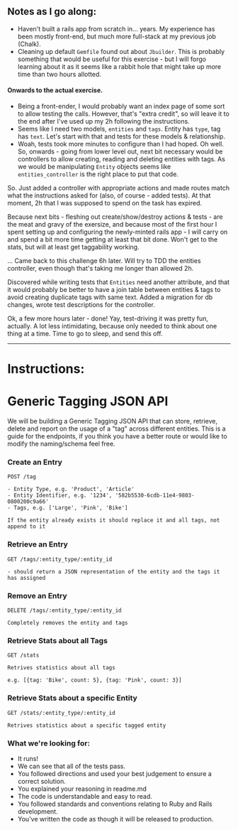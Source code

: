 ## Notes as I go along:

- Haven't built a rails app from scratch in... years. My experience has been
  mostly front-end, but much more full-stack at my previous job (Chalk).
- Cleaning up default `Gemfile` found out about `Jbuilder`. This is probably
  something that would be useful for this exercise - but I will forgo learning
  about it as it seems like a rabbit hole that might take up more time than two
  hours allotted.

#### Onwards to the actual exercise.

- Being a front-ender, I would probably want an index page of some sort to allow
  testing the calls. However, that's "extra credit", so will leave it to the end
  after I've used up my 2h following the instructions.
- Seems like I need two models, `entities` and `tags`. Entity has `type`, tag has
 `text`. Let's start with that and tests for these models & relationship.
- Woah, tests took more minutes to configure than I had hoped. Oh well. So,
  onwards - going from lower level out, next bit necessary would be controllers
  to allow creating, reading and deleting entities with tags. As we would be
  manipulating `Entity` objects seems like `entities_controller` is the right
  place to put that code.

So. Just added a controller with appropriate actions and made routes match what
the instructions asked for (also, of course - added tests). At that moment, 2h
that I was supposed to spend on the task has expired.

Because next bits - fleshing out create/show/destroy actions & tests - are the
meat and gravy of the exersize, and because most of the first hour I spent
setting up and configuring the newly-minted rails app -  I will carry on and spend
a bit more time getting at least that bit done. Won't get to the stats, but will
at least get taggability working.

... Came back to this challenge 6h later. Will try to TDD the entities
controller, even though that's taking me longer than allowed 2h.

Discovered while writing tests that `Entities` need another attribute, and that it
would probably be better to have a join table between entities & tags to avoid
creating duplicate tags with same text.
Added a migration for db changes, wrote test descriptions for the controller.

Ok, a few more hours later - done! Yay, test-driving it was pretty fun, actually. A
lot less intimidating, because only needed to think about one thing at a time. Time
to go to sleep, and send this off.


* * *

# Instructions:

# Generic Tagging JSON API

We will be building a Generic Tagging JSON API that can store, retrieve, delete and report on the usage of a "tag" across different entities. This is a guide for the endpoints, if you think you have a better route or would like to modify the naming/schema feel free.

### Create an Entry

```
POST /tag

- Entity Type, e.g. 'Product', 'Article'
- Entity Identifier, e.g. '1234', '582b5530-6cdb-11e4-9803-0800200c9a66'
- Tags, e.g. ['Large', 'Pink', 'Bike']

If the entity already exists it should replace it and all tags, not append to it
```

### Retrieve an Entry

```
GET /tags/:entity_type/:entity_id

- should return a JSON representation of the entity and the tags it has assigned
```

### Remove an Entry

```
DELETE /tags/:entity_type/:entity_id

Completely removes the entity and tags
```

### Retrieve Stats about all Tags

```
GET /stats

Retrives statistics about all tags

e.g. [{tag: 'Bike', count: 5}, {tag: 'Pink', count: 3}]
```

### Retrieve Stats about a specific Entity

```
GET /stats/:entity_type/:entity_id

Retrives statistics about a specific tagged entity
```

### What we're looking for:

* It runs!
* We can see that all of the tests pass.
* You followed directions and used your best judgement to ensure a correct solution.
* You explained your reasoning in readme.md
* The code is understandable and easy to read.
* You followed standards and conventions relating to Ruby and Rails development.
* You've written the code as though it will be released to production.

